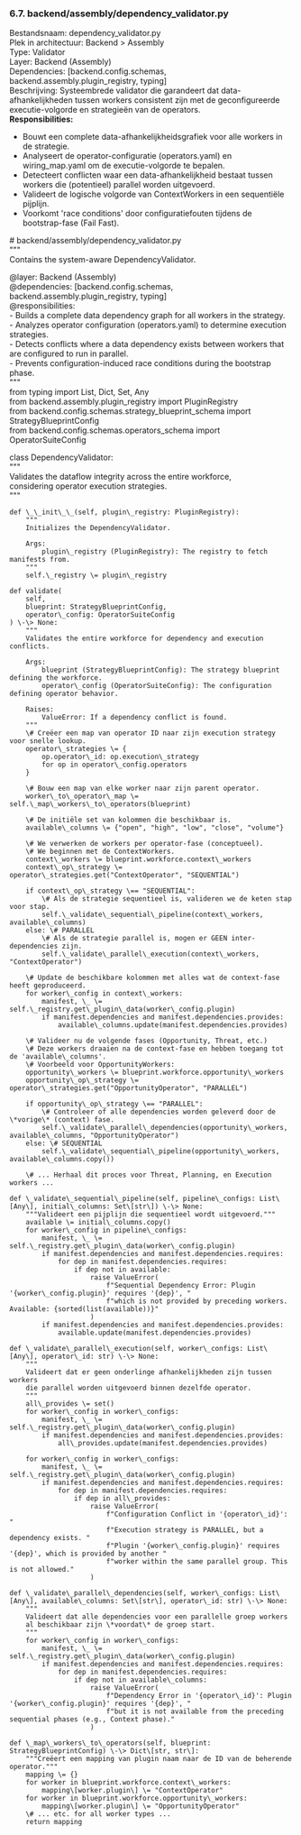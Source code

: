 ### **6.7. backend/assembly/dependency\_validator.py**

Bestandsnaam: dependency\_validator.py  
Plek in architectuur: Backend \> Assembly  
Type: Validator  
Layer: Backend (Assembly)  
Dependencies: \[backend.config.schemas, backend.assembly.plugin\_registry, typing\]  
Beschrijving: Systeembrede validator die garandeert dat data-afhankelijkheden tussen workers consistent zijn met de geconfigureerde executie-volgorde en strategieën van de operators.  
**Responsibilities:**

* Bouwt een complete data-afhankelijkheidsgrafiek voor alle workers in de strategie.  
* Analyseert de operator-configuratie (operators.yaml) en wiring\_map.yaml om de executie-volgorde te bepalen.  
* Detecteert conflicten waar een data-afhankelijkheid bestaat tussen workers die (potentieel) parallel worden uitgevoerd.  
* Valideert de logische volgorde van ContextWorkers in een sequentiële pijplijn.  
* Voorkomt 'race conditions' door configuratiefouten tijdens de bootstrap-fase (Fail Fast).

\# backend/assembly/dependency\_validator.py  
"""  
Contains the system-aware DependencyValidator.

@layer: Backend (Assembly)  
@dependencies: \[backend.config.schemas, backend.assembly.plugin\_registry, typing\]  
@responsibilities:  
    \- Builds a complete data dependency graph for all workers in the strategy.  
    \- Analyzes operator configuration (operators.yaml) to determine execution strategies.  
    \- Detects conflicts where a data dependency exists between workers that  
      are configured to run in parallel.  
    \- Prevents configuration-induced race conditions during the bootstrap phase.  
"""  
from typing import List, Dict, Set, Any  
from backend.assembly.plugin\_registry import PluginRegistry  
from backend.config.schemas.strategy\_blueprint\_schema import StrategyBlueprintConfig  
from backend.config.schemas.operators\_schema import OperatorSuiteConfig

class DependencyValidator:  
    """  
    Validates the dataflow integrity across the entire workforce,  
    considering operator execution strategies.  
    """

    def \_\_init\_\_(self, plugin\_registry: PluginRegistry):  
        """  
        Initializes the DependencyValidator.

        Args:  
            plugin\_registry (PluginRegistry): The registry to fetch manifests from.  
        """  
        self.\_registry \= plugin\_registry

    def validate(  
        self,  
        blueprint: StrategyBlueprintConfig,  
        operator\_config: OperatorSuiteConfig  
    ) \-\> None:  
        """  
        Validates the entire workforce for dependency and execution conflicts.

        Args:  
            blueprint (StrategyBlueprintConfig): The strategy blueprint defining the workforce.  
            operator\_config (OperatorSuiteConfig): The configuration defining operator behavior.

        Raises:  
            ValueError: If a dependency conflict is found.  
        """  
        \# Creëer een map van operator ID naar zijn execution strategy voor snelle lookup.  
        operator\_strategies \= {  
            op.operator\_id: op.execution\_strategy  
            for op in operator\_config.operators  
        }

        \# Bouw een map van elke worker naar zijn parent operator.  
        worker\_to\_operator\_map \= self.\_map\_workers\_to\_operators(blueprint)

        \# De initiële set van kolommen die beschikbaar is.  
        available\_columns \= {"open", "high", "low", "close", "volume"}

        \# We verwerken de workers per operator-fase (conceptueel).  
        \# We beginnen met de ContextWorkers.  
        context\_workers \= blueprint.workforce.context\_workers  
        context\_op\_strategy \= operator\_strategies.get("ContextOperator", "SEQUENTIAL")

        if context\_op\_strategy \== "SEQUENTIAL":  
            \# Als de strategie sequentieel is, valideren we de keten stap voor stap.  
            self.\_validate\_sequential\_pipeline(context\_workers, available\_columns)  
        else: \# PARALLEL  
            \# Als de strategie parallel is, mogen er GEEN inter-dependencies zijn.  
            self.\_validate\_parallel\_execution(context\_workers, "ContextOperator")

        \# Update de beschikbare kolommen met alles wat de context-fase heeft geproduceerd.  
        for worker\_config in context\_workers:  
            manifest, \_ \= self.\_registry.get\_plugin\_data(worker\_config.plugin)  
            if manifest.dependencies and manifest.dependencies.provides:  
                available\_columns.update(manifest.dependencies.provides)

        \# Valideer nu de volgende fases (Opportunity, Threat, etc.)  
        \# Deze workers draaien na de context-fase en hebben toegang tot de 'available\_columns'.  
        \# Voorbeeld voor OpportunityWorkers:  
        opportunity\_workers \= blueprint.workforce.opportunity\_workers  
        opportunity\_op\_strategy \= operator\_strategies.get("OpportunityOperator", "PARALLEL")

        if opportunity\_op\_strategy \== "PARALLEL":  
            \# Controleer of alle dependencies worden geleverd door de \*vorige\* (context) fase.  
            self.\_validate\_parallel\_dependencies(opportunity\_workers, available\_columns, "OpportunityOperator")  
        else: \# SEQUENTIAL  
            self.\_validate\_sequential\_pipeline(opportunity\_workers, available\_columns.copy())  
              
        \# ... Herhaal dit proces voor Threat, Planning, en Execution workers ...

    def \_validate\_sequential\_pipeline(self, pipeline\_configs: List\[Any\], initial\_columns: Set\[str\]) \-\> None:  
        """Valideert een pijplijn die sequentieel wordt uitgevoerd."""  
        available \= initial\_columns.copy()  
        for worker\_config in pipeline\_configs:  
            manifest, \_ \= self.\_registry.get\_plugin\_data(worker\_config.plugin)  
            if manifest.dependencies and manifest.dependencies.requires:  
                for dep in manifest.dependencies.requires:  
                    if dep not in available:  
                        raise ValueError(  
                            f"Sequential Dependency Error: Plugin '{worker\_config.plugin}' requires '{dep}', "  
                            f"which is not provided by preceding workers. Available: {sorted(list(available))}"  
                        )  
            if manifest.dependencies and manifest.dependencies.provides:  
                available.update(manifest.dependencies.provides)

    def \_validate\_parallel\_execution(self, worker\_configs: List\[Any\], operator\_id: str) \-\> None:  
        """  
        Valideert dat er geen onderlinge afhankelijkheden zijn tussen workers  
        die parallel worden uitgevoerd binnen dezelfde operator.  
        """  
        all\_provides \= set()  
        for worker\_config in worker\_configs:  
            manifest, \_ \= self.\_registry.get\_plugin\_data(worker\_config.plugin)  
            if manifest.dependencies and manifest.dependencies.provides:  
                all\_provides.update(manifest.dependencies.provides)

        for worker\_config in worker\_configs:  
            manifest, \_ \= self.\_registry.get\_plugin\_data(worker\_config.plugin)  
            if manifest.dependencies and manifest.dependencies.requires:  
                for dep in manifest.dependencies.requires:  
                    if dep in all\_provides:  
                        raise ValueError(  
                            f"Configuration Conflict in '{operator\_id}': "  
                            f"Execution strategy is PARALLEL, but a dependency exists. "  
                            f"Plugin '{worker\_config.plugin}' requires '{dep}', which is provided by another "  
                            f"worker within the same parallel group. This is not allowed."  
                        )

    def \_validate\_parallel\_dependencies(self, worker\_configs: List\[Any\], available\_columns: Set\[str\], operator\_id: str) \-\> None:  
        """  
        Valideert dat alle dependencies voor een parallelle groep workers  
        al beschikbaar zijn \*voordat\* de groep start.  
        """  
        for worker\_config in worker\_configs:  
            manifest, \_ \= self.\_registry.get\_plugin\_data(worker\_config.plugin)  
            if manifest.dependencies and manifest.dependencies.requires:  
                for dep in manifest.dependencies.requires:  
                    if dep not in available\_columns:  
                        raise ValueError(  
                            f"Dependency Error in '{operator\_id}': Plugin '{worker\_config.plugin}' requires '{dep}', "  
                            f"but it is not available from the preceding sequential phases (e.g., Context phase)."  
                        )

    def \_map\_workers\_to\_operators(self, blueprint: StrategyBlueprintConfig) \-\> Dict\[str, str\]:  
        """Creëert een mapping van plugin naam naar de ID van de beherende operator."""  
        mapping \= {}  
        for worker in blueprint.workforce.context\_workers:  
            mapping\[worker.plugin\] \= "ContextOperator"  
        for worker in blueprint.workforce.opportunity\_workers:  
            mapping\[worker.plugin\] \= "OpportunityOperator"  
        \# ... etc. for all worker types ...  
        return mapping  
